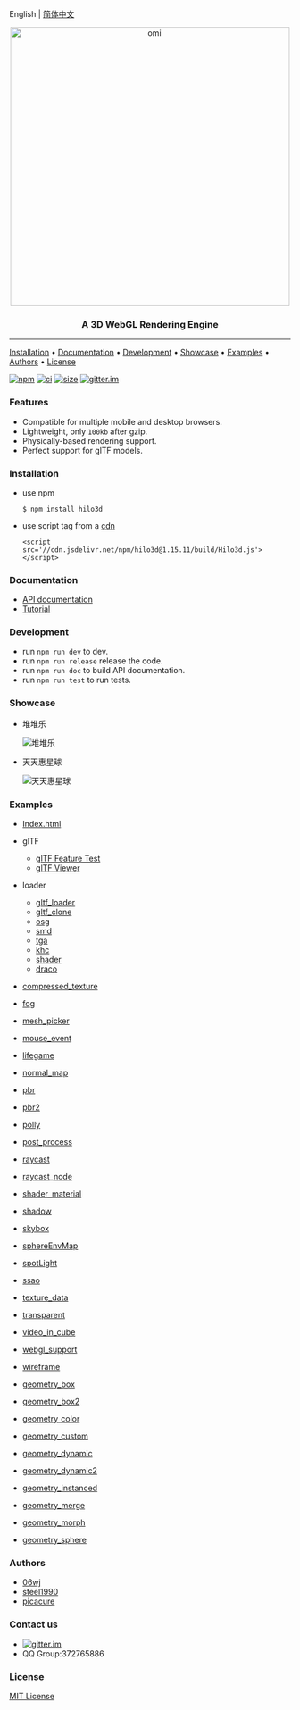 English | [简体中文](./README_ZH.md)

<p align="center"><img src="https://gw.alicdn.com/tfs/TB1znqbquT2gK0jSZFvXXXnFXXa-569-143.svg" alt="omi" width="500"/></p>
<h3 align="center">A 3D WebGL Rendering Engine</h3>

---
[Installation](#Installation) • [Documentation](#Documentation) • [Development](#Development) • [Showcase](#Showcase) • [Examples](#Examples) • [Authors](#Authors) • [License](#License)

[![npm][npm-image]][npm-url] [![ci][ci-image]][ci-url] [![size][size-image]][cdn-url] [![gitter.im][gitter-image]][gitter-url]

### Features
* Compatible for multiple mobile and desktop browsers.
* Lightweight, only `100kb` after gzip.
* Physically-based rendering support.
* Perfect support for glTF models.

### Installation
* use npm

	```
	$ npm install hilo3d
	```
* use script tag from a [cdn][cdn-url]

	```
	<script src='//cdn.jsdelivr.net/npm/hilo3d@1.15.11/build/Hilo3d.js'></script>
	```

### Documentation
* [API documentation](https://hilo3d.js.org/docs/index.html)
* [Tutorial](https://github.com/hiloteam/article/issues?q=is%3Aissue+is%3Aopen+label%3AHilo3d)

### Development
* run `npm run dev` to dev.
* run `npm run release` release the code.
* run `npm run doc` to build API documentation.
* run `npm run test` to run tests.

### Showcase

* 堆堆乐
  
  ![堆堆乐](https://raw.githubusercontent.com/06wj/06wj.github.com/master/images/hilo3d/ddl.gif)

* 天天惠星球

  ![天天惠星球](https://raw.githubusercontent.com/06wj/06wj.github.com/master/images/hilo3d/tthxq.gif)
 
### Examples

  * [Index.html](https://hilo3d.js.org/docs/index.html)
  * glTF
    * [glTF Feature Test](https://cx20.github.io/gltf-test/?engines=Hilo3d)
	* [glTF Viewer](https://hilo3d.js.org/examples/glTFViewer/index.html)

  * loader
    * [gltf_loader](https://hilo3d.js.org/examples/loader/glTF_loader.html)
    * [gltf_clone](https://hilo3d.js.org/examples/loader/glTF_clone.html)
    * [osg](https://hilo3d.js.org/examples/loader/osg/osg_loader.html)
    * [smd](https://hilo3d.js.org/examples/loader/smd/smd_loader.html)
    * [tga](https://hilo3d.js.org/examples/loader/tga/tga_loader.html)
    * [khc](https://hilo3d.js.org/examples/loader/khc/khc.html)
    * [shader](https://hilo3d.js.org/examples/loader/shader/shader_loader.html)
    * [draco](https://hilo3d.js.org/examples/loader/draco/draco_loader.html)
  * [compressed_texture](https://hilo3d.js.org/examples/compressed_texture.html)
  * [fog](https://hilo3d.js.org/examples/fog.html)
  * [mesh_picker](https://hilo3d.js.org/examples/mesh_picker.html)
  * [mouse_event](https://hilo3d.js.org/examples/mouse_event.html)
  * [lifegame](https://hilo3d.js.org/examples/lifegame.html)
  * [normal_map](https://hilo3d.js.org/examples/normal_map.html)
  * [pbr](https://hilo3d.js.org/examples/pbr.html)
  * [pbr2](https://hilo3d.js.org/examples/pbr2.html)
  * [polly](https://hilo3d.js.org/examples/polly.html)
  * [post_process](https://hilo3d.js.org/examples/post_process.html)
  * [raycast](https://hilo3d.js.org/examples/raycast.html)
  * [raycast_node](https://hilo3d.js.org/examples/raycast_node.html)
  * [shader_material](https://hilo3d.js.org/examples/shader_material.html)
  * [shadow](https://hilo3d.js.org/examples/shadow.html)
  * [skybox](https://hilo3d.js.org/examples/skybox.html)
  * [sphereEnvMap](https://hilo3d.js.org/examples/sphereEnvMap.html)
  * [spotLight](https://hilo3d.js.org/examples/spotLight.html)
  * [ssao](https://hilo3d.js.org/examples/ssao.html)
  * [texture_data](https://hilo3d.js.org/examples/texture_data.html)
  * [transparent](https://hilo3d.js.org/examples/transparent.html)
  * [video_in_cube](https://hilo3d.js.org/examples/video_in_cube.html)
  * [webgl_support](https://hilo3d.js.org/examples/webgl_support.html)
  * [wireframe](https://hilo3d.js.org/examples/wireframe.html)
  * [geometry_box](https://hilo3d.js.org/examples/geometry_box.html)
  * [geometry_box2](https://hilo3d.js.org/examples/geometry_box2.html)
  * [geometry_color](https://hilo3d.js.org/examples/geometry_color.html)
  * [geometry_custom](https://hilo3d.js.org/examples/geometry_custom.html)
  * [geometry_dynamic](https://hilo3d.js.org/examples/geometry_dynamic.html)
  * [geometry_dynamic2](https://hilo3d.js.org/examples/geometry_dynamic2.html)
  * [geometry_instanced](https://hilo3d.js.org/examples/geometry_instanced.html)
  * [geometry_merge](https://hilo3d.js.org/examples/geometry_merge.html)
  * [geometry_morph](https://hilo3d.js.org/examples/geometry_morph.html)
  * [geometry_sphere](https://hilo3d.js.org/examples/geometry_sphere.html)



### Authors

 * [06wj](https://github.com/06wj)
 * [steel1990](https://github.com/steel1990)
 * [picacure](https://github.com/picacure)

### Contact us
  * [![gitter.im][gitter-image]][gitter-url]
  * QQ Group:372765886

### License

[MIT License](http://en.wikipedia.org/wiki/MIT_License)

[gitter-image]: https://img.shields.io/badge/GITTER-join%20chat-green.svg?style=flat-square
[gitter-url]: https://gitter.im/hiloteam/Hilo3d?utm_source=badge&utm_medium=badge&utm_campaign=pr-badge&utm_content=badge
[npm-image]: https://img.shields.io/npm/v/hilo3d.svg?style=flat-square
[npm-url]: https://www.npmjs.com/package/hilo3d
[size-image]:https://img.badgesize.io/hiloteam/hilo3d/master/build/Hilo3d.js.svg?compression=gzip&style=flat-square
[ci-url]:https://github.com/hiloteam/Hilo3d/actions?query=workflow%3A%22npm+test%22+branch%3Adev
[ci-image]:https://img.shields.io/github/workflow/status/hiloteam/Hilo3d/npm%20test?style=flat-square
[cdn-url]: https://cdn.jsdelivr.net/npm/hilo3d@1.15.11/build/Hilo3d.js
